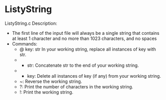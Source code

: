 # ListyString
ListyString.c
Description:
- The first line of the input file will always be a single string that contains at least 1 character and no more than
1023 characters, and no spaces
- Commands:
	- @ key: str In your working string, replace all instances of key with str.
	- + str: Concatenate str to the end of your working string.
	- - key: Delete all instances of key (if any) from your working string.
	- ~: Reverse the working string.
	- ?: Print the number of characters in the working string.
	- !: Print the working string.
